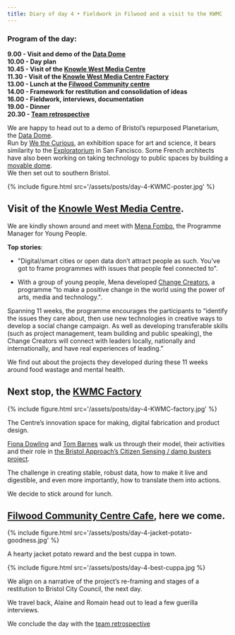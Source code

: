 ```yaml
---
title: Diary of day 4 • Fieldwork in Filwood and a visit to the KWMC
---
```


### Program of the day:
**9.00 - Visit and demo of the [Data Dome](http://futurecities.catapult.org.uk/project/bristol-data-dome/#)**  
**10.00 - Day plan**  
**10.45 - Visit of the [Knowle West Media Centre](http://kwmc.org.uk/)**  
**11.30 - Visit of the [Knowle West Media Centre Factory](http://kwmc.org.uk/thefactory/)**  
**13.00 - Lunch at the [Filwood Community centre](https://filwoodcommunitycentre.org.uk/)**  
**14.00 - Framework for restitution and consolidation of ideas**  
**16.00 - Fieldwork, interviews, documentation**  
**19.00 - Dinner**  
**20.30 - [Team retrospective](https://dtc-innovation.github.io/mind-the-gaps/2018/01/18/retrospective.html)**  

We are happy to head out to a demo of Bristol’s repurposed Planetarium, the [Data Dome](http://futurecities.catapult.org.uk/project/bristol-data-dome/#).  
Run by [We the Curious](https://www.wethecurious.org/), an exhibition space for art and science, it bears similarity to the [Exploratorium](https://www.exploratorium.edu/) in San Fancisco. Some French architects have also been working on taking technology to public spaces by building a [movable dome](http://dome-geodesique.fr/).  
We then set out to southern Bristol.

{% include figure.html src='/assets/posts/day-4-KWMC-poster.jpg' %}

## Visit of the [Knowle West Media Centre](http://kwmc.org.uk/). 
We are kindly shown around and meet with [Mena Fombo](http://kwmc.org.uk/author/menafombo/), the Programme Manager for Young People.

**Top stories**:

* "Digital/smart cities or open data don’t attract people as such. You’ve got to frame programmes with issues that people feel connected to".

* With a group of young people, Mena developed [Change Creators](http://kwmc.org.uk/projects/changecreators/), a programme "to make a positive change in the world using the power of arts, media and technology.". 

Spanning 11 weeks, the programme encourages the participants to “identify the issues they care about, then use new technologies in creative ways to develop a social change campaign. As well as developing transferable skills (such as project management, team building and public speaking), the Change Creators will connect with leaders locally, nationally and internationally, and have real experiences of leading.”

We find out about the projects they developed during these 11 weeks around food wastage and mental health.

## Next stop, the **[KWMC Factory](http://kwmc.org.uk/thefactory/)**

{% include figure.html src='/assets/posts/day-4-KWMC-factory.jpg' %}

The Centre’s innovation space for making, digital fabrication and product design.

[Fiona Dowling](http://kwmc.org.uk/author/fionadowling/) and [Tom Barnes](http://kwmc.org.uk/author/tom-barnes/) walk us through their model, their activities and their role in [the Bristol Approach’s Citizen Sensing / damp busters project](http://kwmc.org.uk/projects/bristolapproach/).

The challenge in creating stable, robust data, how to make it live and digestible, and even more importantly, how to translate them into actions.

We decide to stick around for lunch.

## [Filwood Community Centre Cafe](https://filwoodcommunitycentre.org.uk/), here we come.

{% include figure.html src='/assets/posts/day-4-jacket-potato-goodness.jpg' %}

A hearty jacket potato reward and the best cuppa in town.

{% include figure.html src='/assets/posts/day-4-best-cuppa.jpg %}

We align on a narrative of the project’s re-framing and stages of a restitution to Bristol City Council, the next day.

We travel back, Alaine and Romain head out to lead a few guerilla interviews.

We conclude the day with the [team retrospective](https://dtc-innovation.github.io/mind-the-gaps/2018/01/18/retrospective.html)

